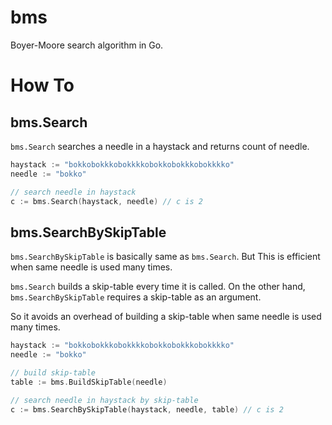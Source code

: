 # bms

Boyer-Moore search algorithm in Go.

# How To

## bms.Search

`bms.Search` searches a needle in a haystack and returns count of needle.

```go
haystack := "bokkobokkkobokkkkobokkobokkkobokkkko"
needle := "bokko"

// search needle in haystack
c := bms.Search(haystack, needle) // c is 2
```

## bms.SearchBySkipTable

`bms.SearchBySkipTable` is basically same as `bms.Search`. But This is efficient when same needle is used many times.

`bms.Search` builds a skip-table every time it is called. On the other hand, `bms.SearchBySkipTable` requires a skip-table as an argument.

So it avoids an overhead of building a skip-table when same needle is used many times.

```go
haystack := "bokkobokkkobokkkkobokkobokkkobokkkko"
needle := "bokko"

// build skip-table
table := bms.BuildSkipTable(needle)

// search needle in haystack by skip-table
c := bms.SearchBySkipTable(haystack, needle, table) // c is 2
```
